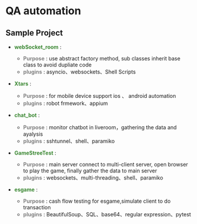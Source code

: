 QA automation
=============
Sample Project
------------
* <span style="color:#3A8732"> <strong>webSocket_room</strong> </span>:
  * <span style="color:grey"> <strong>Purpose</strong> </span> : use abstract factory method, sub classes inherit base class to avoid dupliate code
  * <span style="color:grey"> <strong>plugins</strong> </span> : asyncio、websockets、Shell Scripts

* <span style="color:#3A8732"> <strong>Xtars</strong> </span> :
  * <span style="color:grey"> <strong>Purpose</strong> </span> : for mobile device support ios 、 android automation
  * <span style="color:grey"> <strong>plugins</strong> </span>  : robot frmework、appium

* <span style="color:#3A8732"> <strong>chat_bot</strong> </span>:
  * <span style="color:grey"> <strong>Purpose</strong> </span> : monitor chatbot in liveroom，gathering the data and ayalysis
  * <span style="color:grey"> <strong>plugins</strong> </span>  : sshtunnel、shell、paramiko

* <span style="color:#3A8732"> <strong>GameStreeTest</strong> </span>:
  * <span style="color:grey"> <strong>Purpose</strong> </span> : main server connect to multi-client server, open browser to play the game, finally gather the data to main server
  * <span style="color:grey"> <strong>plugins</strong> </span>  : websockets、multi-threading、shell、paramiko

* <span style="color:#3A8732"> <strong>esgame</strong> </span>:
  * <span style="color:grey"> <strong>Purpose</strong> </span> : cash flow testing for esgame,simulate client to do transaction
  * <span style="color:grey"> <strong>plugins</strong> </span>  : BeautifulSoup、SQL、base64、regular expression、pytest
